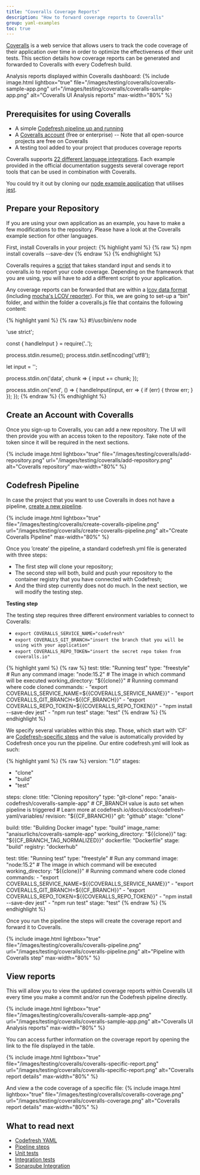 ```yaml
---
title: "Coveralls Coverage Reports"
description: "How to forward coverage reports to Coveralls"
group: yaml-examples
toc: true
---
```


[Coveralls](https://coveralls.io/) is a web service that allows users to track the code coverage of their application over time in order to optimize the effectiveness of their unit tests. This section details how coverage reports can be generated and forwarded to Coveralls with every Codefresh build.

Analysis reports displayed within Coveralls dashboard:
{% include image.html 
lightbox="true" 
file="/images/testing/coveralls/coveralls-sample-app.png" 
url="/images/testing/coveralls/coveralls-sample-app.png"
alt="Coveralls UI Analysis reports" 
max-width="80%" 
%}

## Prerequisites for using Coveralls

* A simple [Codefresh pipeline up and running](https://codefresh.io/docs/docs/getting-started/create-a-codefresh-account/)
* A [Coveralls account](https://coveralls.io/) (free or enterprise) -- Note that all open-source projects are free on Coveralls
* A testing tool added to your project that produces coverage reports

Coveralls supports [22 different language integrations](https://docs.coveralls.io/about-coveralls). Each example provided in the official documentation suggests several coverage report tools that can be used in combination with Coveralls.

You could try it out by cloning our [node example application](https://github.com/codefresh-contrib/coveralls-sample-app) that utilises [jest](https://jestjs.io/).

## Prepare your Repository

If you are using your own application as an example, you have to make a few modifications to the repository. Please have a look at the Coveralls example section for other languages.

First, install Coveralls in your project:
{% highlight yaml %}
{% raw %}
npm install coveralls --save-dev
{% endraw %}
{% endhighlight %}

Coveralls requires a [script](https://github.com/nickmerwin/node-coveralls) that takes standard input and sends it to coveralls.io to report your code coverage. Depending on the framework that you are using, you will have to add a different script to your application. 

Any coverage reports can be forwarded that are within a [lcov data format](http://ltp.sourceforge.net/coverage/lcov/geninfo.1.php) (including [mocha's LCOV reporter](https://www.npmjs.com/package/mocha-lcov-reporter)). For this, we are going to set-up a “bin” folder, and within the folder a coveralls.js file that contains the following content:

{% highlight yaml %}
{% raw %}
#!/usr/bin/env node
 
'use strict';
 
const { handleInput } = require('..');
 
process.stdin.resume();
process.stdin.setEncoding('utf8');
 
let input = '';
 
process.stdin.on('data', chunk => {
 input += chunk;
});
 
process.stdin.on('end', () => {
 handleInput(input, err => {
   if (err) {
     throw err;
   }
 });
});
{% endraw %}
{% endhighlight %}

## Create an Account with Coveralls

Once you sign-up to Coveralls, you can add a new repository. The UI will then provide you with an access token to the repository. Take note of the token since it will be required in the next sections.

{% include image.html 
lightbox="true" 
file="/images/testing/coveralls/add-repository.png" 
url="/images/testing/coveralls/add-repository.png" 
alt="Coveralls repository" 
max-width="80%" 
%}

## Codefresh Pipeline

In case the project that you want to use Coveralls in does not have a pipeline, [create a new pipeline](https://codefresh.io/docs/docs/getting-started/create-a-basic-pipeline/).

{% include image.html 
lightbox="true" 
file="/images/testing/coveralls/create-coveralls-pipeline.png" 
url="/images/testing/coveralls/create-coveralls-pipeline.png" 
alt="Create Coveralls Pipeline" 
max-width="80%" 
%}

Once you ’create’ the pipeline, a standard codefresh.yml file is generated with three steps:
* The first step will clone your repository;
* The second step will both, build and push your repository to the container registry that you have connected with Codefresh;
* And the third step currently does not do much. 
In the next section, we will modify the testing step.

**Testing step**

The testing step requires three different environment variables to connect to Coveralls:
* `export COVERALLS_SERVICE_NAME="codefresh"`
* `export COVERALLS_GIT_BRANCH="insert the branch that you will be using with your application"`
* `export COVERALLS_REPO_TOKEN="insert the secret repo token from coveralls.io"`

{% highlight yaml %}
{% raw %}
   test:
    title: "Running test"
    type: "freestyle" # Run any command
    image: "node:15.2" # The image in which command will be executed
    working_directory: "${{clone}}" # Running command where code cloned
    commands:
      - "export COVERALLS_SERVICE_NAME=${{COVERALLS_SERVICE_NAME}}"
      - "export COVERALLS_GIT_BRANCH=${{CF_BRANCH}}"
      - "export COVERALLS_REPO_TOKEN=${{COVERALLS_REPO_TOKEN}}"
      - "npm install --save-dev jest"
      - "npm run test"
    stage: "test"
{% endraw %}
{% endhighlight %}

We specify several variables within this step. Those, which start with ’CF’ are [Codefresh-specific steps](https://codefresh.io/docs/docs/codefresh-yaml/variables/) and the value is automatically provided by Codefresh once you run the pipeline. Our entire codefresh.yml will look as such:

{% highlight yaml %}
{% raw %}
version: "1.0"
stages:
  - "clone"
  - "build"
  - "test"

steps:
  clone:
    title: "Cloning repository"
    type: "git-clone"
    repo: "anais-codefresh/coveralls-sample-app"
    # CF_BRANCH value is auto set when pipeline is triggered
    # Learn more at codefresh.io/docs/docs/codefresh-yaml/variables/
    revision: "${{CF_BRANCH}}"
    git: "github"
    stage: "clone"

  build:
    title: "Building Docker image"
    type: "build"
    image_name: "anaisurlichs/coveralls-sample-app"
    working_directory: "${{clone}}"
    tag: "${{CF_BRANCH_TAG_NORMALIZED}}"
    dockerfile: "Dockerfile"
    stage: "build"
    registry: "dockerhub"
    
  test:
    title: "Running test"
    type: "freestyle" # Run any command
    image: "node:15.2" # The image in which command will be executed
    working_directory: "${{clone}}" # Running command where code cloned
    commands:
      - "export COVERALLS_SERVICE_NAME=${{COVERALLS_SERVICE_NAME}}"
      - "export COVERALLS_GIT_BRANCH=${{CF_BRANCH}}"
      - "export COVERALLS_REPO_TOKEN=${{COVERALLS_REPO_TOKEN}}"
      - "npm install --save-dev jest"
      - "npm run test"
    stage: "test"
{% endraw %}
{% endhighlight %}

Once you run the pipeline the steps will create the coverage report and forward it to Coveralls.

{% include image.html 
lightbox="true" 
file="/images/testing/coveralls/coveralls-pipeline.png" 
url="/images/testing/coveralls/coveralls-pipeline.png" 
alt="Pipeline with Coveralls step" 
max-width="80%" 
%}

## View reports

This will allow you to view the updated coverage reports within Coveralls UI every time you make a commit and/or run the Codefresh pipeline directly.

{% include image.html 
lightbox="true" 
file="/images/testing/coveralls/coveralls-sample-app.png" 
url="/images/testing/coveralls/coveralls-sample-app.png"
alt="Coveralls UI Analysis reports" 
max-width="80%" 
%}

You can access further information on the coverage report by opening the link to the file displayed in the table.

{% include image.html 
lightbox="true" 
file="/images/testing/coveralls/coveralls-specific-report.png" 
url="/images/testing/coveralls/coveralls-specific-report.png" 
alt="Coveralls report details" 
max-width="80%" 
%}

And view a the code coverage of a specific file:
{% include image.html 
lightbox="true" 
file="/images/testing/coveralls/coveralls-coverage.png" 
url="/images/testing/coveralls/coveralls-coverage.png" 
alt="Coveralls report details" 
max-width="80%" 
%}

## What to read next

* [Codefresh YAML]({{site.baseurl}}/docs/codefresh-yaml/what-is-the-codefresh-yaml/)
* [Pipeline steps]({{site.baseurl}}/docs/codefresh-yaml/steps/)
* [Unit tests]({{site.baseurl}}/docs/testing/unit-tests/)
* [Integration tests]({{site.baseurl}}/docs/testing/integration-tests/)
* [Sonarqube Integration]({{site.baseurl}}/docs/testing/sonarqube-integration/) 